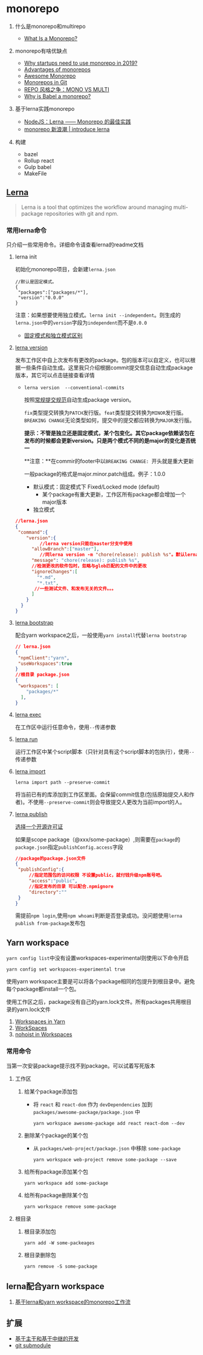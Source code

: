 # monorepo

1. 什么是monorepo和multirepo
   * [What Is a Monorepo?](https://www.perforce.com/blog/vcs/what-monorepo)
2. monorepo有啥优缺点
   * [Why startups need to use monorepo in 2019?](https://medium.com/@hoangbkit/why-monorepo-in-2018-89221acd4bfb)
   * [Advantages of monorepos](https://danluu.com/monorepo/)
   * [Awesome Monorepo](https://github.com/korfuri/awesome-monorepo)
   * [Monorepos in Git](https://www.atlassian.com/git/tutorials/monorepos)
   * [REPO 风格之争：MONO VS MULTI](https://zhuanlan.zhihu.com/p/31289463)
   * [Why is Babel a monorepo?](https://github.com/babel/babel/blob/master/doc/design/monorepo.md)

3. 基于lerna实践monorepo
   * [NodeJS：Lerna —— Monorepo 的最佳实践](https://cloud.tencent.com/developer/article/1467217)
   * [monorepo 新浪潮 | introduce lerna](https://github.com/pigcan/blog/issues/3)

4. 构建
   * bazel
   * Rollup react
   * Gulp babel
   * MakeFile

## [Lerna](https://github.com/lerna)

> Lerna is a tool that optimizes the workflow around managing multi-package repositories with git and npm.

### 常用lerna命令

只介绍一些常用命令。详细命令请查看lerna的readme文档

1. lerna init

   初始化monorepo项目，会新建`lerna.json`

   ```
   //默认是固定模式。
   {
   	"packages":["packages/*"],
   	"version":"0.0.0"
   }
   ```

   注意：如果想要使用独立模式。`lerna init --independent`。则生成的`lerna.json`中的`version`字段为`independent`而不是`0.0.0`

   * [固定模式和独立模式区别](https://github.com/lerna/lerna#fixedlocked-mode-default)

2. [lerna version](https://github.com/lerna/lerna/tree/master/commands/version#lernaversion)

   发布工作区中自上次发布有更改的package。包的版本可以自定义，也可以根据一些条件自动生成。这里我只介绍根据commit提交信息自动生成package版本，其它可以点击链接查看详情

   * `lerna version  --conventional-commits`

     按照[常规提交规范](https://www.conventionalcommits.org/en/v1.0.0/)自动生成package version。

     `fix`类型提交转换为`PATCH`发行版。`feat`类型提交转换为`MINOR`发行版。`BREAKING CHANGE`无论类型如何，提交中的提交都应转换为`MAJOR`发行版。

     **提示：不管是独立还是固定模式，某个包变化。其它package依赖该包在发布的时候都会更新version。只是两个模式不同的是major的变化是否统一**

     **注意：**在commir的footer中以`BREAKING CHANGE: `开头就是重大更新

     一般package的格式是major.minor.patch组成。例子：1.0.0

     * 默认模式：固定模式下 Fixed/Locked mode (default)
       * 某个package有重大更新，工作区所有package都会增加一个major版本
     * 独立模式

   ```json
   //lerna.json
   {
   	"command":{
       "version":{
      		//lerna version只能在master分支中使用   
         "allowBranch":["master"],
      		//同lerna version -m "chore(release): publish %s"。默认lerna version生成的commit是没有遵循conventional commit规范的。使用这个可以指定发布的commitmsg
         "message": "chore(release): publish %s",
         //检测更改的软件包时，忽略与glob匹配的文件中的更改
         "ignoreChanges":[
           "*.md",
           "*.txt",
          //一些测试文件、和发布无关的文件。。。   
         ]
       }
     }  
   }
   ```

3. [lerna bootstrap](https://github.com/lerna/lerna/tree/master/commands/bootstrap#readme)

   配合yarn workspace之后，一般使用`yarn install`代替`lerna bootstrap`

   ```json
   // lerna.json
   {
   	"npmClient":"yarn",
   	"useWorkspaces":true
   }
   //根目录 package.json
   {
   	"workspaces": [
       "packages/*"
     ],
   }
   ```

4. [lerna exec](https://github.com/lerna/lerna/tree/master/commands/exec#readme)

   在工作区中运行任意命令，使用`--`传递参数

5. [lerna run](https://github.com/lerna/lerna/tree/master/commands/run#readme)

   运行工作区中某个script脚本（只针对具有这个script脚本的包执行），使用`--`传递参数

6. [lerna import](https://github.com/lerna/lerna/tree/master/commands/import#readme)

   `lerna import path --preserve-commit`

   将当前已有的库添加到工作区里面。会保留commit信息(包括原始提交人和作者)。不使用`--preserve-commit`则会导致提交人更改为当前import的人。

7. [lerna publish](https://github.com/lerna/lerna/tree/master/commands/publish#readme)

   [选择一个开源许可证](https://choosealicense.com/)
   
   如果是scope package（@xxx/some-package）,则需要在`package`的`package.json`指定`publishConfig.access`字段
   
   ```json
   //package的package.json文件
   {
   	"publishConfig":{
   		//指定范围包的访问权限 不设置public，就付钱升级npm账号吧。
   		"access":"public",
   		//指定发布的目录 可以配合.npmignore
   		"directory":""
   	}
   }
   ```
   
   需提前`npm login`,使用`npm whoami`判断是否登录成功。没问题使用`lerna publish from-package`发布包

## Yarn workspace

`yarn config list`中没有设置workspaces-experimental则使用以下命令开启

`yarn config set workspaces-experimental true`

使用yarn workspace主要是可以将各个package相同的包提升到根目录中。避免每个package都install一个包。

使用工作区之后，package没有自己的yarn.lock文件。所有packages共用根目录的yarn.lock文件

1. [Workspaces in Yarn](https://classic.yarnpkg.com/blog/2017/08/02/introducing-workspaces/)
2. [WorkSpaces](https://classic.yarnpkg.com/en/docs/workspaces)
3. [nohoist in Workspaces](https://classic.yarnpkg.com/blog/2018/02/15/nohoist/)

### 常用命令

当第一次安装package提示找不到package。可以试着写死版本

1. 工作区

   1. 给某个package添加包

      * 将 `react` 和 `react-dom` 作为 `devDependencies` 加到 `packages/awesome-package/package.json` 中

        `yarn workspace awesome-package add react react-dom --dev`

   2. 删除某个package的某个包

      * 从 `packages/web-project/package.json` 中移除 `some-package`

        `yarn workspace web-project remove some-package --save`
      
   3. 给所有package添加某个包

      `yarn workspace add some-package`

   4. 给所有package删除某个包

      `yarn workspace remove some-package`

2. 根目录

   1. 根目录添加包

      `yarn add -W some-packeages`
      
   2. 根目录删除包
   
      `yarn remove -S some-package`

## lerna配合yarn workspace

1. [基于lerna和yarn workspace的monorepo工作流](https://zhuanlan.zhihu.com/p/71385053)

## 扩展

* [基于主干和基于中继的开发](https://trunkbaseddevelopment.com/)
* [git submodule](https://www.atlassian.com/git/tutorials/git-submodule)

